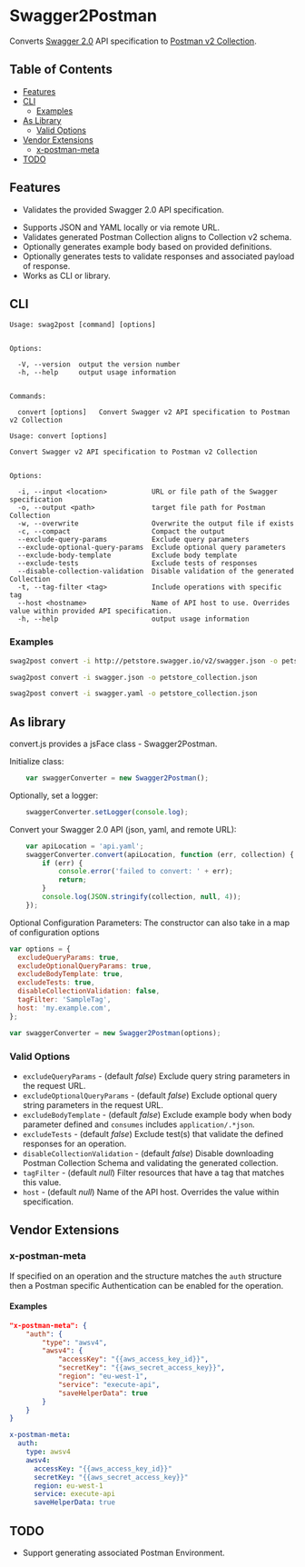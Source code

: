 # Swagger2Postman

Converts [Swagger 2.0](https://swagger.io/specification/) API specification to [Postman v2 Collection](https://schema.getpostman.com/json/collection/v2.0.0/docs/index.html).

## Table of Contents

- [Features](#features)
- [CLI](#cli)
    * [Examples](#examples)
- [As Library](#as-library)
    * [Valid Options](#valid-options)
- [Vendor Extensions](#vendor-extensions)
    * [x-postman-meta](#x-postman-meta)
- [TODO](#todo)


## Features

- Validates the provided Swagger 2.0 API specification.
* Supports JSON and YAML locally or via remote URL.
* Validates generated Postman Collection aligns to Collection v2 schema.
* Optionally generates example body based on provided definitions.
* Optionally generates tests to validate responses and associated payload of response.
* Works as CLI or library.


## CLI

```
Usage: swag2post [command] [options]


Options:

  -V, --version  output the version number
  -h, --help     output usage information


Commands:

  convert [options]   Convert Swagger v2 API specification to Postman v2 Collection
```

```
Usage: convert [options]

Convert Swagger v2 API specification to Postman v2 Collection


Options:

  -i, --input <location>           URL or file path of the Swagger specification
  -o, --output <path>              target file path for Postman Collection
  -w, --overwrite                  Overwrite the output file if exists
  -c, --compact                    Compact the output
  --exclude-query-params           Exclude query parameters
  --exclude-optional-query-params  Exclude optional query parameters
  --exclude-body-template          Exclude body template
  --exclude-tests                  Exclude tests of responses
  --disable-collection-validation  Disable validation of the generated Collection
  -t, --tag-filter <tag>           Include operations with specific tag
  --host <hostname>                Name of API host to use. Overrides value within provided API specification.
  -h, --help                       output usage information
```

### Examples

```bash
swag2post convert -i http://petstore.swagger.io/v2/swagger.json -o petstore_collection.json --exclude-optional-query-params --exclude-body-template --exclude-tests
```

```bash
swag2post convert -i swagger.json -o petstore_collection.json
```

```bash
swag2post convert -i swagger.yaml -o petstore_collection.json
```


## As library

convert.js provides a jsFace class - Swagger2Postman.

Initialize class:

```javascript
    var swaggerConverter = new Swagger2Postman();
```

Optionally, set a logger:

```javascript
    swaggerConverter.setLogger(console.log);
```

Convert your Swagger 2.0 API (json, yaml, and remote URL):

```javascript
    var apiLocation = 'api.yaml';
    swaggerConverter.convert(apiLocation, function (err, collection) {
        if (err) {
            console.error('failed to convert: ' + err);
            return;
        }
        console.log(JSON.stringify(collection, null, 4));
    });
```

Optional Configuration Parameters:
The constructor can also take in a map of configuration options

```javascript
var options = {
  excludeQueryParams: true,
  excludeOptionalQueryParams: true,
  excludeBodyTemplate: true,
  excludeTests: true,
  disableCollectionValidation: false,
  tagFilter: 'SampleTag',
  host: 'my.example.com',
};

var swaggerConverter = new Swagger2Postman(options);
```

### Valid Options

* `excludeQueryParams` - (default *false*) Exclude query string parameters in the request URL.
* `excludeOptionalQueryParams` - (default *false*) Exclude optional query string parameters in the request URL.
* `excludeBodyTemplate` - (default *false*) Exclude example body when body parameter defined and `consumes` includes `application/.*json`.
* `excludeTests` - (default *false*) Exclude test(s) that validate the defined responses for an operation.
* `disableCollectionValidation` - (default *false*) Disable downloading Postman Collection Schema and validating the generated collection.
* `tagFilter` - (default *null*) Filter resources that have a tag that matches this value.
* `host` - (default *null*) Name of the API host. Overrides the value within specification.

## Vendor Extensions

### x-postman-meta

If specified on an operation and the structure matches the `auth` structure then a Postman specific Authentication can be enabled for the operation.

#### Examples

```json
"x-postman-meta": {
    "auth": {
        "type": "awsv4",
        "awsv4": {
            "accessKey": "{{aws_access_key_id}}",
            "secretKey": "{{aws_secret_access_key}}",
            "region": "eu-west-1",
            "service": "execute-api",
            "saveHelperData": true
        }
    }
}
```

```yaml
x-postman-meta:
  auth:
    type: awsv4
    awsv4:
      accessKey: "{{aws_access_key_id}}"
      secretKey: "{{aws_secret_access_key}}"
      region: eu-west-1
      service: execute-api
      saveHelperData: true
```


## TODO

* Support generating associated Postman Environment.
